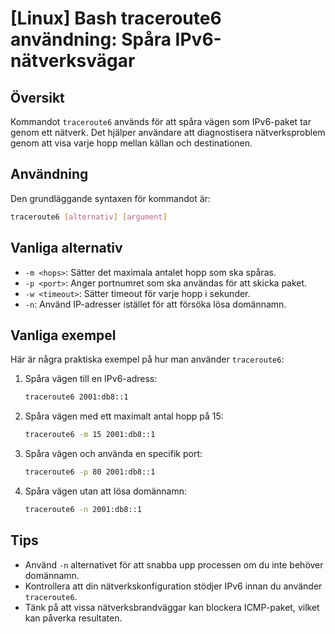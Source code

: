 # [Linux] Bash traceroute6 användning: Spåra IPv6-nätverksvägar

## Översikt
Kommandot `traceroute6` används för att spåra vägen som IPv6-paket tar genom ett nätverk. Det hjälper användare att diagnostisera nätverksproblem genom att visa varje hopp mellan källan och destinationen.

## Användning
Den grundläggande syntaxen för kommandot är:

```bash
traceroute6 [alternativ] [argument]
```

## Vanliga alternativ
- `-m <hops>`: Sätter det maximala antalet hopp som ska spåras.
- `-p <port>`: Anger portnumret som ska användas för att skicka paket.
- `-w <timeout>`: Sätter timeout för varje hopp i sekunder.
- `-n`: Använd IP-adresser istället för att försöka lösa domännamn.

## Vanliga exempel
Här är några praktiska exempel på hur man använder `traceroute6`:

1. Spåra vägen till en IPv6-adress:
   ```bash
   traceroute6 2001:db8::1
   ```

2. Spåra vägen med ett maximalt antal hopp på 15:
   ```bash
   traceroute6 -m 15 2001:db8::1
   ```

3. Spåra vägen och använda en specifik port:
   ```bash
   traceroute6 -p 80 2001:db8::1
   ```

4. Spåra vägen utan att lösa domännamn:
   ```bash
   traceroute6 -n 2001:db8::1
   ```

## Tips
- Använd `-n` alternativet för att snabba upp processen om du inte behöver domännamn.
- Kontrollera att din nätverkskonfiguration stödjer IPv6 innan du använder `traceroute6`.
- Tänk på att vissa nätverksbrandväggar kan blockera ICMP-paket, vilket kan påverka resultaten.